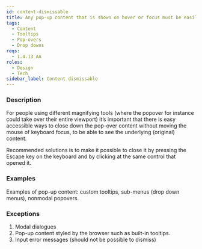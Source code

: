 ```yaml
---
id: content-dismissable
title: Any pop-up content that is shown on hover or focus must be easily dismissable
tags:
  - Content
  - Tooltips
  - Pop-overs
  - Drop downs
reqs:
  - 1.4.13 AA
roles:
  - Design
  - Tech
sidebar_label: Content dismissable
---
```


### Description

For people using different magnifying tools (where the popover for instance could take over their entire viewport) it’s important that there is easy accessible ways to close down the pop-over content without moving the mouse of keyboard focus, to be able to see the underlying (original) content.

Recommended solutions is to make it possible to close it by pressing the Escape key on the keyboard and by clicking at the same control that opened it.

### Examples

Examples of pop-up content: custom tooltips, sub-menus (drop down menus), nonmodal popovers.

### Exceptions

1. Modal dialogues
2. Pop-up content styled by the browser such as built-in tooltips.
3. Input error messages (should not be possible to dismiss)
